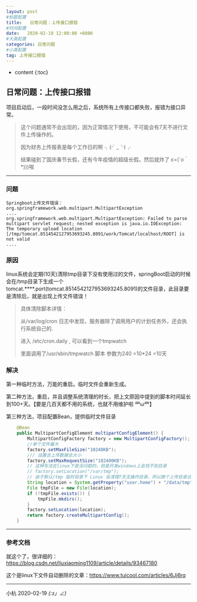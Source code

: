 ```yaml
---
layout: post
#标题配置
title:   日常问题：上传接口报错
#时间配置
date:   2020-02-19 12:00:00 +0800
#大类配置
categories: 日常问题
#小类配置
tag: 上传接口报错
---
```


* content
{:toc}



## 日常问题：上传接口报错

项目启动后，一段时间没怎么用之后，系统所有上传接口都失败，报错为接口异常。

> 这个问题通常不会出现的，因为正常情况下使用，不可能会有7天不进行文件上传操作的。
>
> 因为财务上传报表是每个工作日的啊  ╮(╯_╰)╭  
>
> 结果碰到了国庆春节长假，还有今年疫情的超级长假。然后就炸了 ε=(´ο｀*)))唉

---

### 问题

```
Springboot上传文件错误：org.springframework.web.multipart.MultipartException
....
org.springframework.web.multipart.MultipartException: Failed to parse multipart servlet request; nested exception is java.io.IOException: The temporary upload location [/tmp/tomcat.8514542127953693245.8091/work/Tomcat/localhost/ROOT] is not valid
....
```

### 原因

linux系统会定期(10天)清除tmp目录下没有使用过的文件，springBoot启动的时候会在/tmp目录下生成一个tomcat.****.port(tomcat.8514542127953693245.8091)的文件目录，此目录要是清除后，就是出现上传文件错误！

> 具体清除脚本详情：
>
> 从/var/log/cron 日志中发现，服务器除了调用用户的计划任务外，还会执行系统自己的.
>
> 进入 /etc/cron.daily  , 可以看到一个tmpwatch
>
> 里面调用了/usr/sbin/tmpwatch 脚本 参数为240 =10*24 =10天 

### 解决

第一种临时方法，万能的重启。临时文件会重新生成。

第二种方法，重启，并且调整系统清理的时长，把上文原因中提到的脚本时间延长到100+天。【要是几百天都不用的系统，也就不用维护啦 罒ω罒】

第三种方法，项目配置Bean，提供临时文件目录

```java
    @Bean
    public MultipartConfigElement multipartConfigElement() {
        MultipartConfigFactory factory = new MultipartConfigFactory();
        //单个文件最大
        factory.setMaxFileSize("10240KB");
        /// 设置总上传数据总大小
        factory.setMaxRequestSize("102400KB");
        // 这种写法在linux下是没问题的，但是开发windows上会找不到目录
        // factory.setLocation("/var/tmp");
        // 由于默认/tmp 临时目录下 Linux 会清理7天无操作目录，所以换个上传目录试试
        String location = System.getProperty("user.home") + "/data/tmp";
        File tmpFile = new File(location);
        if (!tmpFile.exists()) {
            tmpFile.mkdirs();
        }
        factory.setLocation(location);
        return factory.createMultipartConfig();
    }
```

---

### 参考文档

就这个了，很详细的：https://blog.csdn.net/liuxiaoming1109/article/details/93467180

这个是linux下文件自动删除的文章：<https://www.tuicool.com/articles/6Jj6rq>

---

小杭 2020-02-19  _(:з」∠)_
